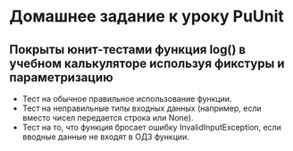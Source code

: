 # Домашнее задание к уроку PuUnit

## Покрыты юнит-тестами функция log() в учебном калькуляторе используя фикстуры и параметризацию
- Тест на обычное правильное использование функции.
- Тест на неправильные типы входных данных (например, если вместо чисел передается строка или None).
- Тест на то, что функция бросает ошибку InvalidInputException, если вводные данные не входят в ОДЗ функции.
